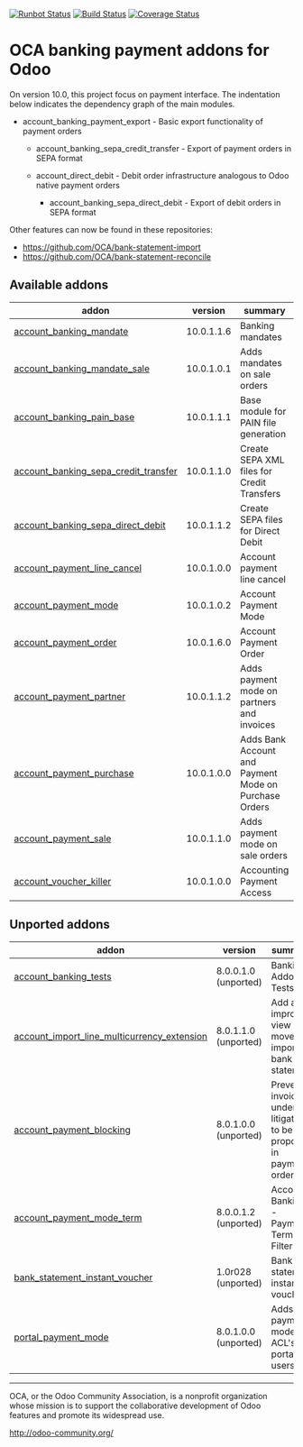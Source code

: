 [![Runbot Status](https://runbot.odoo-community.org/runbot/badge/flat/173/10.0.svg)](https://runbot.odoo-community.org/runbot/repo/github-com-oca-bank-payment-173)
[![Build Status](https://travis-ci.org/OCA/bank-payment.svg?branch=10.0)](https://travis-ci.org/OCA/bank-payment)
[![Coverage Status](https://coveralls.io/repos/OCA/bank-payment/badge.png?branch=10.0)](https://coveralls.io/r/OCA/bank-payment?branch=10.0)

OCA banking payment addons for Odoo
===================================

On version 10.0, this project focus on payment interface. The indentation below 
indicates the dependency graph of the main modules.

- account_banking_payment_export - Basic export functionality of payment orders

    - account_banking_sepa_credit_transfer - Export of payment orders in SEPA format

    - account_direct_debit - Debit order infrastructure analogous to Odoo native payment orders

        - account_banking_sepa_direct_debit - Export of debit orders in SEPA format
        
Other features can now be found in these repositories:

 * https://github.com/OCA/bank-statement-import
 * https://github.com/OCA/bank-statement-reconcile

[//]: # (addons)

Available addons
----------------
addon | version | summary
--- | --- | ---
[account_banking_mandate](account_banking_mandate/) | 10.0.1.1.6 | Banking mandates
[account_banking_mandate_sale](account_banking_mandate_sale/) | 10.0.1.0.1 | Adds mandates on sale orders
[account_banking_pain_base](account_banking_pain_base/) | 10.0.1.1.1 | Base module for PAIN file generation
[account_banking_sepa_credit_transfer](account_banking_sepa_credit_transfer/) | 10.0.1.1.0 | Create SEPA XML files for Credit Transfers
[account_banking_sepa_direct_debit](account_banking_sepa_direct_debit/) | 10.0.1.1.2 | Create SEPA files for Direct Debit
[account_payment_line_cancel](account_payment_line_cancel/) | 10.0.1.0.0 | Account payment line cancel
[account_payment_mode](account_payment_mode/) | 10.0.1.0.2 | Account Payment Mode
[account_payment_order](account_payment_order/) | 10.0.1.6.0 | Account Payment Order
[account_payment_partner](account_payment_partner/) | 10.0.1.1.2 | Adds payment mode on partners and invoices
[account_payment_purchase](account_payment_purchase/) | 10.0.1.0.0 | Adds Bank Account and Payment Mode on Purchase Orders
[account_payment_sale](account_payment_sale/) | 10.0.1.1.0 | Adds payment mode on sale orders
[account_voucher_killer](account_voucher_killer/) | 10.0.1.0.0 | Accounting Payment Access


Unported addons
---------------
addon | version | summary
--- | --- | ---
[account_banking_tests](account_banking_tests/) | 8.0.0.1.0 (unported) | Banking Addons - Tests
[account_import_line_multicurrency_extension](account_import_line_multicurrency_extension/) | 8.0.1.1.0 (unported) | Add an improved view for move line import in bank statement
[account_payment_blocking](account_payment_blocking/) | 8.0.1.0.0 (unported) | Prevent invoices under litigation to be proposed in payment orders.
[account_payment_mode_term](account_payment_mode_term/) | 8.0.0.1.2 (unported) | Account Banking - Payments Term Filter
[bank_statement_instant_voucher](bank_statement_instant_voucher/) | 1.0r028 (unported) | Bank statement instant voucher
[portal_payment_mode](portal_payment_mode/) | 8.0.1.0.0 (unported) | Adds payment mode ACL's for portal users

[//]: # (end addons)

----

OCA, or the Odoo Community Association, is a nonprofit organization whose 
mission is to support the collaborative development of Odoo features and 
promote its widespread use.

http://odoo-community.org/
